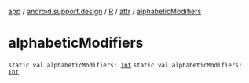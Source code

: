 [app](../../../index.md) / [android.support.design](../../index.md) / [R](../index.md) / [attr](index.md) / [alphabeticModifiers](./alphabetic-modifiers.md)

# alphabeticModifiers

`static val alphabeticModifiers: `[`Int`](https://kotlinlang.org/api/latest/jvm/stdlib/kotlin/-int/index.html)
`static val alphabeticModifiers: `[`Int`](https://kotlinlang.org/api/latest/jvm/stdlib/kotlin/-int/index.html)